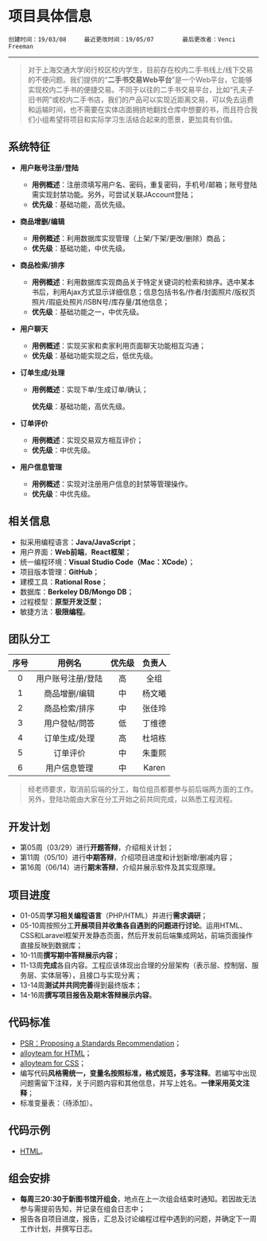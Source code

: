 # 项目具体信息
    创建时间：19/03/08     最近更改时间：19/05/07        最后更改者：Venci Freeman
***
> 对于上海交通大学闵行校区校内学生，目前存在校内二手书线上/线下交易的不便问题。我们提供的“**二手书交易Web平台**”是一个Web平台，它能够实现校内二手书的便捷交易。不同于以往的二手书交易平台，比如“孔夫子旧书网”或校内二手书店，我们的产品可以实现近距离交易，可以免去运费和运输时间，也不需要在实体店面拥挤地翻找仓库中想要的书，而且符合我们小组希望将项目和实际学习生活结合起来的愿景，更加具有价值。

## 系统特征
- **用户账号注册/登陆**

  - **用例概述**：注册须填写用户名、密码，重复密码，手机号/邮箱；账号登陆需实现封禁功能。另外，可尝试关联JAccount登陆；
  - **优先级**：基础功能，高优先级。

- **商品增删/编辑**

  - **用例概述**：利用数据库实现管理（上架/下架/更改/删除）商品；
  - **优先级**：基础功能，中优先级。

- **商品检索/排序**

  - **用例概述**：利用数据库实现商品关于特定关键词的检索和排序。选中某本书后，利用Ajax方式显示详细信息；信息包括书名/作者/封面照片/版权页照片/瑕疵处照片/ISBN号/库存量/其他信息；
  - **优先级**：基础功能之一，中优先级。

- **用户聊天**

  - **用例概述**：实现买家和卖家利用页面聊天功能相互沟通；
  - **优先级**：基础功能实现之后，低优先级。

- **订单生成/处理**

  - **用例概述**：实现下单/生成订单/确认；

    **优先级**：基础功能，高优先级。

- **订单评价**

  -  **用例概述**：实现交易双方相互评价；
  - **优先级**：中优先级。

- **用户信息管理**

  - **用例概述**：实现对注册用户信息的封禁等管理操作。
  - **优先级**：中优先级。
## 相关信息
- 拟采用编程语言：**Java/JavaScript**；
- 用户界面：**Web前端**，**React框架**；
- 统一编程环境：**Visual Studio Code（Mac：XCode）**；
- 项目版本管理：**GitHub**；
- 建模工具：**Rational Rose**；
- 数据库：**Berkeley DB/Mongo DB**；
- 过程模型：**原型开发泛型**；
- 敏捷方法：**极限编程**。

## 团队分工
| 序号 |      用例名       | 优先级 | 负责人 |
| :--: | :---------------: | :----: | :----: |
|  0   | 用户账号注册/登陆 |   高   |  全组  |
|  1   |   商品增删/编辑   |   中   | 杨文曦 |
|  2   |   商品检索/排序   |   中   | 张佳玲 |
|  3   |     用户發帖/問答 |   低   | 丁维德 |
|  4   |   订单生成/处理   |   高   | 杜培栋 |
|  5   |     订单评价      |   中   | 朱重熙 |
|  6   |   用户信息管理    |   中   | Karen  |

> 经老师要求，取消前后端的分工，每位组员都要参与前后端两方面的工作。另外，登陆功能由大家在分工开始之前共同完成，以熟悉工程流程。

## 开发计划
- 第05周（03/29）进行**开题答辩**，介绍相关计划；
- 第11周（05/10）进行**中期答辩**，介绍项目进度和计划新增/删减内容；
- 第16周（06/14）进行**期末答辩**，介绍并展示软件及其实现原理。       
## 项目进度
- 01-05周**学习相关编程语言**（PHP/HTML）并进行**需求调研**；
- 05-10周按照分工**开展项目并收集各自遇到的问题进行讨论**。运用HTML、CSS和Laravel框架开发静态页面，然后开发前后端集成网站，前端页面操作直接反映到数据库；
- 10-11周**撰写期中答辩展示内容**；
- 11-13周**完成**各自内容。工程应该体现出合理的分层架构（表示层、控制层、服务层、实体层等），且接口与实现分离；
- 13-14周**测试并共同完善**得到最终版本；
- 14-16周**撰写项目报告及期末答辩展示内容**。
         
## 代码标准
- [PSR：Proposing a Standards Recommendation](https://psr.phphub.org "Markdown")；
- [alloyteam for HTML]( https://www.kancloud.cn/digest/code-guide/42603 "Markdown")；
- [alloyteam for CSS](<https://www.kancloud.cn/digest/code-guide/42602> "Markdown")；
- 编写代码**风格需统一，变量名按照标准，格式规范，多写注释**。若编写中出现问题需留下注释，关于问题内容和其他信息，并写上姓名。**一律采用英文注释**；
- 标准变量表：（待添加）。

## 代码示例
- [HTML](https://github.com/VenciFreeman/Platform/tree/master/html_example "Markdown")。

## 组会安排
- **每周三20:30于新图书馆开组会**，地点在上一次组会结束时通知。若因故无法参与需提前告知，并记录在组会日志中；
- 报告各自项目进度，报告，汇总及讨论编程过程中遇到的问题，并确定下一周工作计划，并撰写日志。
